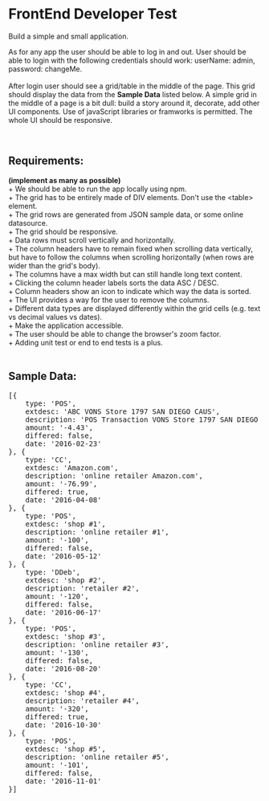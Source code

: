 # FrontEnd Developer Test

Build a simple and small application. 

<p>As for any app the user should be able to log in and out. User should be able to login with the following credentials should work: userName: admin, password: changeMe.<br/><br/>
After login user should see a grid/table in the middle of the page. This grid should display the data from the <b>Sample Data</b> listed below.
A simple grid in the middle of a page is a bit dull: build a story around it, decorate, add other UI components.
Use of javaScript libraries or framworks is permitted. The whole UI should be responsive.</p><br/>


## Requirements:
**(implement as many as possible)**<br/>
	+ We should be able to run the app locally using npm. <br/>
	+ The grid has to be entirely made of DIV elements. Don't use the \<table> element. <br/>
	+ The grid rows are generated from JSON sample data, or some online datasource. <br/>
	+ The grid should be responsive. <br/>
	+ Data rows must scroll vertically and horizontally. <br/>
	+ The column headers have to remain fixed when scrolling data vertically, but have to follow the columns when scrolling horizontally (when rows are wider than the grid's body). <br/>
	+ The columns have a max width but can still handle long text content. <br/>
	+ Clicking the column header labels sorts the data ASC / DESC. <br/>
	+ Column headers show an icon to indicate which way the data is sorted. <br/>
	+ The UI provides a way for the user to remove the columns. <br/>
	+ Different data types are displayed differently within the grid cells (e.g. text vs decimal values vs dates). <br/>
	+ Make the application accessible. <br/>
	+ The user should be able to change the browser's zoom factor. <br/>
	+ Adding unit test or end to end tests is a plus. <br/>
<br/>

## Sample Data:
<pre>
[{
	type: 'POS',
	extdesc: 'ABC VONS Store 1797 SAN DIEGO CAUS',
	description: 'POS Transaction VONS Store 1797 SAN DIEGO CAUS',
	amount: '-4.43',
	differed: false,
	date: '2016-02-23'
}, {
	type: 'CC',
	extdesc: 'Amazon.com',
	description: 'online retailer Amazon.com',
	amount: '-76.99',
	differed: true,
	date: '2016-04-08'
}, {
	type: 'POS',
	extdesc: 'shop #1',
	description: 'online retailer #1',
	amount: '-100',
	differed: false,
	date: '2016-05-12'
}, {
	type: 'DDeb',
	extdesc: 'shop #2',
	description: 'retailer #2',
	amount: '-120',
	differed: false,
	date: '2016-06-17'
}, {
	type: 'POS',
	extdesc: 'shop #3',
	description: 'online retailer #3',
	amount: '-130',
	differed: false,
	date: '2016-08-20'
}, {
	type: 'CC',
	extdesc: 'shop #4',
	description: 'retailer #4',
	amount: '-320',
	differed: true,
	date: '2016-10-30'
}, {
	type: 'POS',
	extdesc: 'shop #5',
	description: 'online retailer #5',
	amount: '-101',
	differed: false,
	date: '2016-11-01'
}]
</pre>
